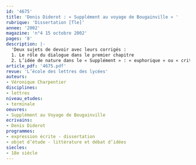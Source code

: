 ```yaml
---
id: '4675'
title: 'Denis Diderot : « Supplément au voyage de Bougainville » '
rubrique: 'Dissertation [Tle]'
annee: '2002'
magazine: 'n°4 15 octobre 2002'
pages: '8'
description: |-
  'Deux sujets de devoir avec leurs corrigés :
  1. Le rôle du dialogue dans le premier chapitre
  2. L’idée de nature dans le « Supplément » : « euphorique » ou « critique » ?'
article_pdf: '4675.pdf'
revue: 'L’école des lettres des lycées'
auteurs:
- Véronique Charpentier
disciplines:
- lettres
niveau_etudes:
- terminale
oeuvres:
- Supplément au Voyage de Bougainville
ecrivains:
- Denis Diderot
programmes:
- expression écrite - dissertation
- objet d’étude - littérature et débat d’idées
siecles:
- 18e siècle
---
```

